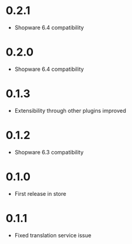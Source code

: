# 0.2.1

- Shopware 6.4 compatibility

# 0.2.0

- Shopware 6.4 compatibility

# 0.1.3

- Extensibility through other plugins improved

# 0.1.2

- Shopware 6.3 compatibility

# 0.1.0

* First release in store

# 0.1.1

* Fixed translation service issue
